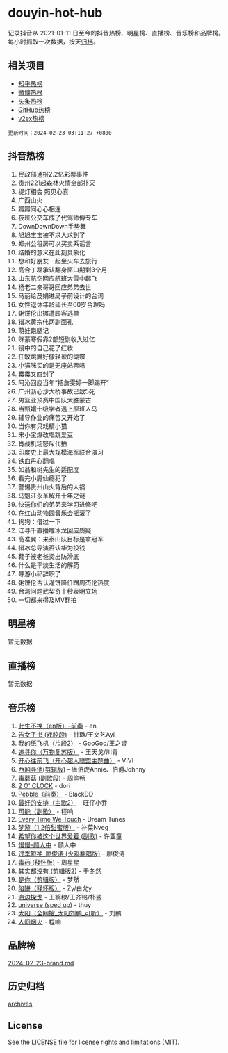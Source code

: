 # douyin-hot-hub

记录抖音从 2021-01-11 日至今的抖音热榜、明星榜、直播榜、音乐榜和品牌榜。每小时抓取一次数据，按天[归档](archives)。

## 相关项目

- [知乎热榜](https://github.com/lonnyzhang423/zhihu-hot-hub)
- [微博热榜](https://github.com/lonnyzhang423/weibo-hot-hub)
- [头条热榜](https://github.com/lonnyzhang423/toutiao-hot-hub)
- [GitHub热榜](https://github.com/lonnyzhang423/github-hot-hub)
- [v2ex热榜](https://github.com/lonnyzhang423/v2ex-hot-hub)


`更新时间：2024-02-23 03:11:27 +0800`

## 抖音热榜

1. 民政部通报2.2亿彩票事件
1. 贵州221起森林火情全部扑灭
1. 提灯相会 照见心喜
1. 广西山火
1. 瓣瓣同心心相连
1. 夜班公交车成了代驾师傅专车
1. DownDownDown手势舞
1. 旭旭宝宝被不求人求到了
1. 郑州公租房可以买卖系谣言
1. 结婚的意义在此刻具象化
1. 想和好朋友一起坐火车去旅行
1. 高合丁磊承认翻身窗口期剩3个月
1. 山东航空回应航班大雪中起飞
1. 杨老二亲哥哥回应弟弟去世
1. 马丽给茂娟进局子前设计的台词
1. 女性退休年龄延长至60岁合理吗
1. 粥饼伦出摊遭顾客逃单
1. 猎冰黄宗伟两副面孔
1. 萌娃跑腿记
1. 咪蒙寒假靠2部短剧收入过亿
1. 镜中的自己花了红妆
1. 任敏跳舞好像轻盈的蝴蝶
1. 小猫咪买的是无座站票吗
1. 霉霉又四封了
1. 阿沁回应当年“把詹雯婷一脚踢开”
1. 广州沥心沙大桥事故已致5死
1. 男篮亚预赛中国队大胜蒙古
1. 当甄嬛十级学者遇上原班人马
1. 辅导作业的痛苦又开始了
1. 当你有只戏精小猫
1. 宋小宝爆改唱跳爱豆
1. 肖战机场怒斥代拍
1. 印度史上最大规模海军联合演习
1. 铁血丹心翻唱
1. 如翁和树先生的适配度
1. 看完小魔仙瘾犯了
1. 警惕贵州山火背后的人祸
1. 马魁汪永革解开十年之谜
1. 快送你们的弟弟来学习进修吧
1. 在红山动物园音乐会摇滚了
1. 狗狗：借过一下
1. 江寻千直播雕冰龙回应质疑
1. 高准翼：来泰山队目标是拿冠军
1. 猎冰总导演否认华为投钱
1. 鞋子被老爸烫出防滑底
1. 什么是平淡生活的解药
1. 导游小祁辞职了
1. 粥饼伦否认灌饼降价蹭周杰伦热度
1. 台湾问题武契奇十秒表明立场
1. 一切都来得及MV翻拍

## 明星榜

暂无数据

## 直播榜

暂无数据

## 音乐榜

1. [此生不换（en版）-前奏](https://sf6-cdn-tos.douyinstatic.com/obj/tos-cn-ve-2774/oMDvUGwhKrKYDEqXiMYEwxZqBWIJFA92CiLAO) - en
1. [告女子书 (戏腔段)](https://sf5-hl-cdn-tos.douyinstatic.com/obj/tos-cn-ve-2774/osCCzFxWgstBDi92ZfBB4ht7gQENBmQMAl0eI6) - 甘璐/王文艺Ayi
1. [我的纸飞机（片段2）](https://sf6-cdn-tos.douyinstatic.com/obj/tos-cn-ve-2774/oM2ZrKcg2CD5AeRB2gkeXOFB1IxAGJdZPazYHf) - GooGoo/王之睿
1. [追寻你（万物复苏版）](https://sf6-cdn-tos.douyinstatic.com/obj/tos-cn-ve-2774/oYeAZJsbjIDit9APmBg8u6uDUQnHmoCf3gbo74) - 王天戈/川青
1. [开心往前飞（开心超人联盟主题曲）](https://sf3-cdn-tos.douyinstatic.com/obj/tos-cn-ve-2774/9d8fb7c82cf1421fb93a9fe925275e0a) - VIVI
1. [西厢寻他(剪辑版)](https://sf5-hl-cdn-tos.douyinstatic.com/obj/tos-cn-ve-2774/oUsAVfAQKlRNxEv5qxvIB8o5qmIWUcXbzJKJhw) - 唐伯虎Annie、伯爵Johnny
1. [毒蘑菇 (副歌段)](https://sf5-hl-cdn-tos.douyinstatic.com/obj/tos-cn-ve-2774/ocDEUsfdLjxnlFXtfogBCiQCEqYB7QZgZ8VViM) - 周笔畅
1. [2 O' CLOCK](https://sf6-cdn-tos.douyinstatic.com/obj/tos-cn-ve-2774/oIUBICeqlYQHTigCBOnCMlwBZJkgiBjt1oDfbg) - dori
1. [Pebble（前奏）](https://sf6-cdn-tos.douyinstatic.com/obj/tos-cn-ve-2774/5e6913036e674b34b92df6abd1361f00) - BlackDD
1. [最好的安排（主歌2）](https://sf5-hl-cdn-tos.douyinstatic.com/obj/tos-cn-ve-2774/oMMZX1DuHpMwgoDztBmZswgQnbCeeANZxBHkFY) - 旺仔小乔
1. [可能（副歌）](https://sf5-hl-cdn-tos.douyinstatic.com/obj/tos-cn-ve-2774/cde1731888894259b333569393c2fb51) - 程响
1. [Every Time We Touch](https://sf6-cdn-tos.douyinstatic.com/obj/tos-cn-ve-2774/ogN6lUKQeBBfEVhIOMikG1CcJjugxk1tztZyhP) - Dream Tunes
1. [梦游（1.2倍甜蜜版）](https://sf5-hl-cdn-tos.douyinstatic.com/obj/tos-cn-ve-2774/o4gyAUm8hwufoEABmwVIiQtHsFuGzAEEWtNMzo) - 补菜Nveg
1. [希望你被这个世界爱着 (副歌)](https://sf6-cdn-tos.douyinstatic.com/obj/tos-cn-ve-2774/oUHCmWQfZlE3QQBKBeD8rCFLpJzPgCpImhsxMt) - 许亚童
1. [慢慢-颜人中](https://sf5-hl-cdn-tos.douyinstatic.com/obj/tos-cn-ve-2774/ocjHNfBXdBxQNC8ZGAeoLMFTUgtBg8bkExunDC) - 颜人中
1. [过季短袖_廖俊涛 (火鸡翻唱版)](https://sf3-cdn-tos.douyinstatic.com/obj/tos-cn-ve-2774/ogQVJl0tRBKxQgZji7YClFEBrVDeHpPTWfCZbQ) - 廖俊涛
1. [毒药 (释怀版)](https://sf5-hl-cdn-tos.douyinstatic.com/obj/tos-cn-ve-2774/oYILMEAzspdZBIzy4frJNB8ZHPHWAhiwowd4Ad) - 周星星
1. [其实都没有 (剪辑版2)](https://sf3-cdn-tos.douyinstatic.com/obj/tos-cn-ve-2774/oEBNQenHZtBhxYjGgUDQk0BCHTigQafgFlbQ7k) - 于冬然
1. [是你（剪辑版）](https://sf3-cdn-tos.douyinstatic.com/obj/tos-cn-ve-2774/46019dae783c4c969944217fe1cfafc4) - 梦然
1. [陷阱（释怀版）](https://sf3-cdn-tos.douyinstatic.com/obj/tos-cn-ve-2774/oE8C21LeZrzKLDFfQYgMzx4GAIHageG5IzayY7) - Zy/白允y
1. [海边探戈](https://sf3-cdn-tos.douyinstatic.com/obj/tos-cn-ve-2774/os9gE0VQCGqt6VQkZDyBBYvfSDY0QFe3vVmubn) - 王鹤棣/王齐铭/朴鲨
1. [universe (sped up)](https://sf5-hl-cdn-tos.douyinstatic.com/obj/tos-cn-ve-2774/oIQnurQLDCsdYeegkM4CKuVb23MZBXtX6QB8bv) - thuy
1. [太阳（全网搜_太阳刘鹏_可听）](https://sf5-hl-cdn-tos.douyinstatic.com/obj/tos-cn-ve-2774/ogWbyIQnlBFImVbeDocRdCIYtBHlbJXgfZMvgz) - 刘鹏
1. [人间烟火](https://sf5-hl-cdn-tos.douyinstatic.com/obj/tos-cn-ve-2774/947983139f35446684610238bba8e7a9) - 程响

## 品牌榜

[2024-02-23-brand.md](archives/2024-02-23-brand.md)

## 历史归档

[archives](archives)

## License

See the [LICENSE](LICENSE) file for license rights and limitations (MIT).

